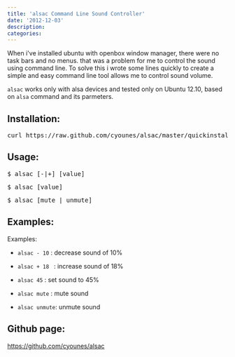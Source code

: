 ```yaml
---
title: 'alsac Command Line Sound Controller'
date: '2012-12-03'
description:
categories:
---
```


When i've installed ubuntu with openbox window manager, there were no task bars
and no menus. that was a problem for me to control the sound using command line.
To solve this i wrote some lines quickly to create a simple and easy command line tool allows me to control sound volume.

`alsac` works only with alsa devices and tested only on Ubuntu 12.10, based on
`alsa` command and its parmeters.

## Installation:

<pre>
curl https://raw.github.com/cyounes/alsac/master/quickinstall.sh | sh 
</pre>

## Usage: 
<pre>
$ alsac [-|+] [value]
</pre>

<pre>
$ alsac [value] 
</pre>

<pre>
$ alsac [mute | unmute]
</pre>

## Examples:

Examples: 

+ `alsac - 10`  : decrease sound of 10% 

+ `alsac + 18 ` : increase sound of 18% 

+ `alsac 45`    : set sound to 45% 

+ `alsac mute`  : mute sound 

+ `alsac unmute`: unmute sound

## Github page:
https://github.com/cyounes/alsac



